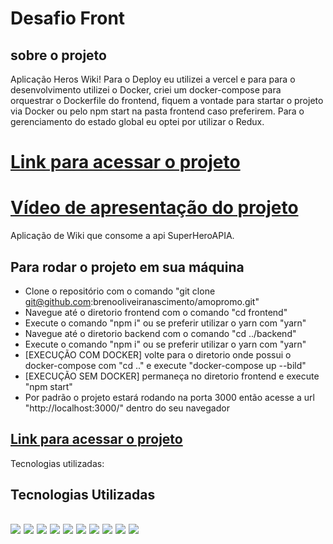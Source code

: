 # Desafio Front

## sobre o projeto
Aplicação Heros Wiki!
Para o Deploy eu utilizei a vercel e para para o desenvolvimento utilizei o Docker, criei um docker-compose para
orquestrar o Dockerfile do frontend, fiquem a vontade para startar o projeto via Docker ou pelo npm start na pasta frontend caso preferirem.
Para o gerenciamento do estado global eu optei por utilizar o Redux.
# [Link para acessar o projeto](https://desafio-front-one.vercel.app/)
# [Vídeo de apresentação do projeto](https://youtu.be/kT1bYTL9ECQ)

Aplicação de Wiki que consome a api SuperHeroAPIA.

## Para rodar o projeto em sua máquina
- Clone o repositório com o comando "git clone git@github.com:brenooliveiranascimento/amopromo.git"
- Navegue até o diretorio frontend com o comando "cd frontend"
- Execute o comando "npm i" ou se preferir utilizar o yarn com "yarn"
- Navegue até o diretorio backend com o comando "cd ../backend"
- Execute o comando "npm i" ou se preferir utilizar o yarn com "yarn"
- [EXECUÇÃO COM DOCKER] volte para o diretorio onde possui o docker-compose com "cd .." e execute "docker-compose up --bild"
- [EXECUÇÃO SEM DOCKER] permaneça no diretorio frontend e execute "npm start"
- Por padrão o projeto estará rodando na porta 3000 então acesse a url "http://localhost:3000/" dentro do seu navegador

## [Link para acessar o projeto](https://desafio-front-one.vercel.app/)

Tecnologias utilizadas:<br/>
<h2>Tecnologias Utilizadas<h2>
<img src="https://img.shields.io/badge/node.js%20-%2343853D.svg?&style=for-the-badge&logo=node.js&logoColor=white"/> 
<img src="https://img.shields.io/badge/MySQL-005C84?style=for-the-badge&logo=mysql&logoColor=white"/>
<img src="https://img.shields.io/badge/TypeScript-007ACC?style=for-the-badge&logo=typescript&logoColor=white"/>
<img src="https://img.shields.io/badge/React-20232A?style=for-the-badge&logo=react&logoColor=61DAFB"/>
<img src="https://img.shields.io/badge/Docker-2CA5E0?style=for-the-badge&logo=docker&logoColor=white"/>
<img src="https://img.shields.io/badge/javascript%20-%23323330.svg?&style=for-the-badge&logo=javascript&logoColor=%23F7DF1E"/>
<img src="https://img.shields.io/badge/Express.js-404D59?style=for-the-badge"/>
<img src="https://img.shields.io/badge/html5%20-%23E34F26.svg?&style=for-the-badge&logo=html5&logoColor=white"/>
<img src="https://img.shields.io/badge/css3%20-%231572B6.svg?&style=for-the-badge&logo=css3&logoColor=white"/>
<img src="https://img.shields.io/badge/git%20-%23F05033.svg?&style=for-the-badge&logo=git&logoColor=white"/> 
  
